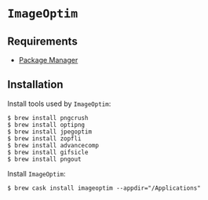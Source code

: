 # `ImageOptim`

## Requirements

* [Package Manager](../system/package_manager.md)

## Installation

Install tools used by `ImageOptim`:

```ShellSession
$ brew install pngcrush
$ brew install optipng
$ brew install jpegoptim
$ brew install zopfli
$ brew install advancecomp
$ brew install gifsicle
$ brew install pngout
```

Install `ImageOptim`:

```ShellSession
$ brew cask install imageoptim --appdir="/Applications"
```
